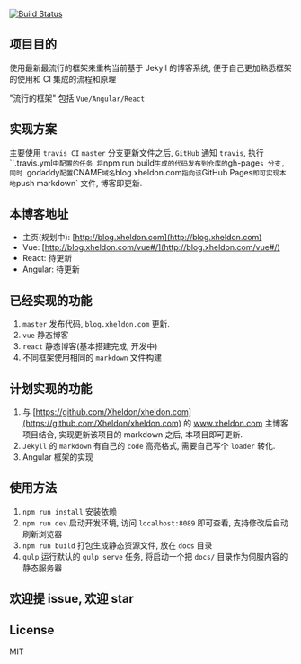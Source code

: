 [![Build Status](https://travis-ci.org/Xheldon/framework-all-in-one-blog.svg?branch=master)](https://travis-ci.org/Xheldon/framework-all-in-one-blog)

## 项目目的

使用最新最流行的框架来重构当前基于 Jekyll 的博客系统, 便于自己更加熟悉框架的使用和 CI 集成的流程和原理

"流行的框架" 包括 `Vue/Angular/React`

## 实现方案
主要使用 `travis CI`
`master` 分支更新文件之后, `GitHub` 通知 `travis`, 执行 ``.travis.yml` 中配置的任务
将 `npm run build` 生成的代码发布到仓库的 `gh-page`s 分支, 同时 `godaddy` 配置 `CNAME` 域名 `blog.xheldon.com` 指向该 `GitHub Pages`
即可实现本地 `push markdown` 文件, 博客即更新.

## 本博客地址

* 主页(规划中): [http://blog.xheldon.com](http://blog.xheldon.com)
* Vue: [http://blog.xheldon.com/vue#/](http://blog.xheldon.com/vue#/)
* React: 待更新
* Angular: 待更新



## 已经实现的功能

1. `master` 发布代码, `blog.xheldon.com` 更新.
2. `vue` 静态博客
3. `react` 静态博客(基本搭建完成, 开发中)
3. 不同框架使用相同的 `markdown` 文件构建

## 计划实现的功能

1. 与 [https://github.com/Xheldon/xheldon.com](https://github.com/Xheldon/xheldon.com) 的
 www.xheldon.com 主博客项目结合, 实现更新该项目的 markdown 之后, 本项目即可更新.
2. `Jekyll` 的 `markdown` 有自己的 `code` 高亮格式, 需要自己写个 `loader` 转化.
3. Angular 框架的实现

## 使用方法

1. `npm run install` 安装依赖
2. `npm run dev` 启动开发环境, 访问 `localhost:8089` 即可查看, 支持修改后自动刷新浏览器
3. `npm run build` 打包生成静态资源文件, 放在 `docs` 目录
4. `gulp` 运行默认的 `gulp serve` 任务, 将启动一个把 `docs/` 目录作为伺服内容的静态服务器

## 欢迎提 issue, 欢迎 star

## License

MIT